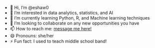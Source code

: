 - 👋 Hi, I’m @eshaw0
- 👀 I’m interested in data analytics, statistics, and AI
- 🌱 I’m currently learning Python, R, and Machine learning techniques
- 💞️ I’m looking to collaborate on any new opportunities you have
- 📫 How to reach me: [message me here!](https://www.linkedin.com/in/emma-shaw-128b4896/)
- 😄 Pronouns: she/her
- ⚡ Fun fact: I used to teach middle school band!

<!---
eshaw0/eshaw0 is a ✨ special ✨ repository because its `README.md` (this file) appears on your GitHub profile.
You can click the Preview link to take a look at your changes.
--->
